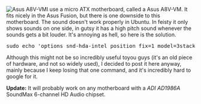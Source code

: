 <a rel="lightbox[screens]" href="http://infx.nl/wp-content/uploads/2007/11/asusa8vvm.jpg" title="Asus A8V-VM"><img src="http://infx.nl/wp-content/uploads/2007/11/asusa8vvm.thumbnail.jpg" alt="Asus A8V-VM" style="float: left;" /></a>I use a micro ATX motherboard, called a  Asus A8V-VM. It fits nicely in the Asus Fusion, but there is one downside to this motherboard. The sound doesn't work properly in Ubuntu. In feisty it only shows sounds on one side, in gutsy it has a high pitch sound whenever the sounds gets a bit louder. It's annoying as hell, so here is the solution.
<pre lang="bash">sudo echo 'options snd-hda-intel position_fix=1 model=3stack' >> /etc/modprobe.d/alsa-base</pre>
Although this might not be so incredibly useful toyou guys (it's an old piece of hardware, and not so widely used), I decided to post it here anyway, mainly because I keep losing that one command, and it's incredibly hard to google for it.

<strong>Update:</strong> It will probably  work on any motherboard with a <em>ADI AD1986A</em> SoundMax 6-channel HD Audio chipset.